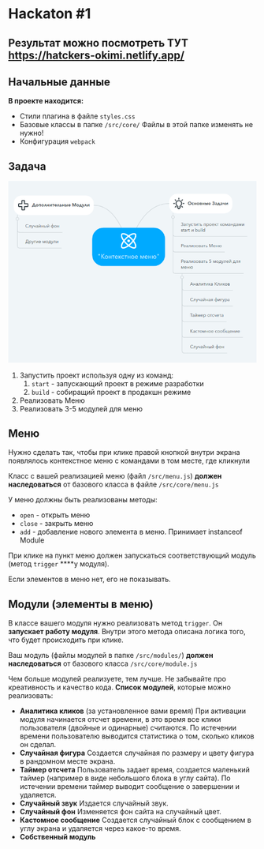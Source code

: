 # Hackaton #1
## Результат можно посмотреть ТУТ https://hatckers-okimi.netlify.app/
## Начальные данные

**В проекте находится:**

- Стили плагина в файле `styles.css`
- Базовые классы в папке `/src/core/`
Файлы в этой папке изменять не нужно!
- Конфигурация `webpack`

## Задача

![alt text](%D0%97%D0%B0%D0%B4%D0%B0%D1%87%D0%B8.png "Описание будет тут")

1. Запустить проект используя одну из команд:
    1. `start` - запускающий проект в режиме разработки
    2. `build` - собиращий проект в продакшн режиме
2. Реализовать Меню
3. Реализовать 3-5 модулей для меню

## Меню

Нужно сделать так, чтобы при клике правой кнопкой внутри экрана появлялось контекстное меню с командами в том месте, где кликнули 

Класс с вашей реализацией меню (файл `/src/menu.js`) **должен наследоваться** от базового класса в файле `/src/core/menu.js`

У меню должны быть реализованы методы:

- `open` - открыть меню
- `close` - закрыть меню
- `add` - добавление нового элемента в меню. Принимает instanceof Module

При клике на пункт меню должен запускаться соответствующий модуль (метод `trigger` ****у модуля).

Если элементов в меню нет, его не показывать.

## Модули (элементы в меню)

В классе вашего модуля нужно реализовать метод `trigger`. Он **запускает работу модуля**. Внутри этого метода описана логика того, что будет происходить при клике. 

Ваш модуль (файлы модулей в папке `/src/modules/`) **должен наследоваться** от базового класса `/src/core/module.js`

Чем больше модулей реализуете, тем лучше. Не забывайте про креативность и качество кода. 
**Список модулей**, которые можно реализовать:

- **Аналитика кликов** (за установленное вами время)
При активации модуля начинается отсчет времени, в это время все клики пользователя (двойные и одинарные) считаются. По истечении времени пользователю выводится статистика о том, сколько кликов он сделал.
- **Случайная фигура**
Создается случайная по размеру и цвету фигура в рандомном месте экрана.
- **Таймер отсчета**
Пользователь задает время, создается маленький таймер (например в виде небольшого блока в углу сайта). По истечении времени таймер выводит сообщение о завершении и удаляется.
- **Случайный звук**
Издается случайный звук.
- **Случайный фон**
Изменяется фон сайта на случайный цвет.
- **Кастомное сообщение**
Создается случайный блок с сообщением в углу экрана и удаляется через какое-то время.
- **Собственный модуль**

